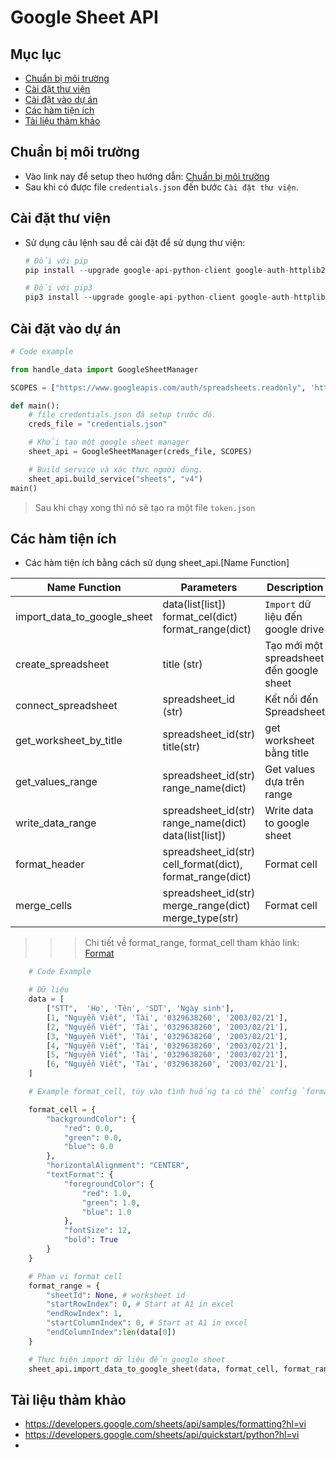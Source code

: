 # Google Sheet API

## Mục lục
* [Chuẩn bị môi trường](#chuan-bi)
* [Cài đặt thư viện](#cai-dat-thu-vien)
* [Cài đặt vào dự án](#cai-dat-vao-du-an)
* [Các hàm tiện ích](#cac-ham-tien-ich)
* [Tài liệu thảm khảo](#tai-lieu-tham-khao)

## Chuẩn bị môi trường
- Vào link nay để setup theo hướng dẫn: [Chuẩn bị môi trường](https://developers.google.com/sheets/api/quickstart/python?hl=vi#set_up_your_environment)
- Sau khi có được file `credentials.json` đến bước `Cài đặt thư viện`.

## Cài đặt thư viện
- Sử dụng câu lệnh sau đề cài đặt để sử dụng thư viện:
    ```python
    # Đối với pip
    pip install --upgrade google-api-python-client google-auth-httplib2 google-auth-oauthlib

    # Đối với pip3
    pip3 install --upgrade google-api-python-client google-auth-httplib2 google-auth-oauthlib
    ```
## Cài đặt vào dự án
```python
# Code example

from handle_data import GoogleSheetManager

SCOPES = ["https://www.googleapis.com/auth/spreadsheets.readonly", 'https://www.googleapis.com/auth/spreadsheets']

def main():
    # file credentials.json đã setup trước đó.
    creds_file = "credentials.json"

    # Khởi tạo một google sheet manager
    sheet_api = GoogleSheetManager(creds_file, SCOPES)

    # Build service và xác thực người dùng.
    sheet_api.build_service("sheets", "v4")
main()
```
> Sau khi chạy xong thì nó sẽ tạo ra một file `token.json`

## Các hàm tiện ích
- Các hàm tiện ích bằng cách sử dụng sheet_api.[Name Function]

| Name Function | Parameters | Description | Return |
|----------|----------|----------|----------|
| import_data_to_google_sheet   |  data(list[list])<br/> format_cel(dict)<br/> format_range(dict)| `Import` dữ liệu đến google drive  | None | 
| create_spreadsheet | title (str) | Tạo mới một spreadsheet đến google sheet | Spreadsheet |
| connect_spreadsheet | spreadsheet_id (str) | Kết nối đến Spreadsheet | Spreadsheet|
| get_worksheet_by_title |spreadsheet_id(str) <br> title(str) | get worksheet bằng title | Worksheet|
| get_values_range |spreadsheet_id(str) <br> range_name(dict) | Get values dựa trên range | List|
| write_data_range |spreadsheet_id(str) <br> range_name(dict)<br>data(list[list]) | Write data to google sheet | None|
| format_header | spreadsheet_id(str)<br>  cell_format(dict), format_range(dict) | Format cell | None|
| merge_cells | spreadsheet_id(str)<br>  merge_range(dict)<br/> merge_type(str) | Format cell | None|

>>> Chi tiết về format_range, format_cell tham khảo link: [Format](https://developers.google.com/sheets/api/samples/formatting?hl=vi)

```python
    # Code Example

    # Dữ liệu
    data = [
        ["STT",  'Họ', 'Tên', 'SDT', 'Ngày sinh'],
        [1, "Nguyễn Viết", 'Tài', '0329638260', '2003/02/21'],
        [2, "Nguyễn Viết", 'Tài', '0329638260', '2003/02/21'],
        [3, "Nguyễn Viết", 'Tài', '0329638260', '2003/02/21'],
        [4, "Nguyễn Viết", 'Tài', '0329638260', '2003/02/21'],
        [5, "Nguyễn Viết", 'Tài', '0329638260', '2003/02/21'],
        [6, "Nguyễn Viết", 'Tài', '0329638260', '2003/02/21'],
    ]

    # Example format_cell, tùy vào tình huống ta có thể config `format_cell` theo định dạng mà ta muốn.

    format_cell = {
        "backgroundColor": {
            "red": 0.0,
            "green": 0.0,
            "blue": 0.0
        },
        "horizontalAlignment": "CENTER",
        "textFormat": {
            "foregroundColor": {
                "red": 1.0,
                "green": 1.0,
                "blue": 1.0
            },
            "fontSize": 12,
            "bold": True
        }
    }

    # Phạm vi format cell
    format_range = {
        "sheetId": None, # worksheet id
        "startRowIndex": 0, # Start at A1 in excel
        "endRowIndex": 1,  
        "startColumnIndex": 0, # Start at A1 in excel
        "endColumnIndex":len(data[0])
    }

    # Thực hiện import dữ liệu đến google sheet
    sheet_api.import_data_to_google_sheet(data, format_cell, format_range)

```

## Tài liệu thảm khảo
- https://developers.google.com/sheets/api/samples/formatting?hl=vi
- https://developers.google.com/sheets/api/quickstart/python?hl=vi
- 